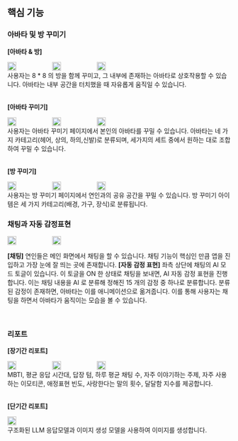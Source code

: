 
## 핵심 기능

### 아바타 및 방 꾸미기

**[아바타 & 방]**
<div style="display: flex;">
  <img style="width: 20%" src="https://github.com/user-attachments/assets/a93bf1ff-f9ed-4629-85c5-4508c46785b3">
  <img style="width: 20%" src="https://github.com/user-attachments/assets/2b6b81ce-8065-400d-8d6c-923028431e01">
  <img style="width: 20%" src="https://github.com/user-attachments/assets/f0e17036-5587-4dae-b09f-682c67e02d18">
</div>
사용자는 8 * 8 의 방을 함께 꾸미고, 그 내부에 존재하는 아바타로 상호작용할 수 있습니다.
아바타는 내부 공간을 터치했을 때 자유롭게 움직일 수 있습니다.

<br>
<br>

**[아바타 꾸미기]**
<div style="display: flex;">
  <img style="width: 20%" src="https://github.com/user-attachments/assets/9c266146-f4b2-4976-a223-28acc3e056c5">
  <img style="width: 20%" src="https://github.com/user-attachments/assets/4ebf5c2c-6f31-4198-958f-c912d5123621">
  <img style="width: 20%" src="https://github.com/user-attachments/assets/6c23aecd-b864-4cb9-bf92-58322af60e61">
</div>
사용자는 아바타 꾸미기 페이지에서 본인의 아바타를 꾸밀 수 있습니다.
아바타는 네 가지 카테고리(헤어, 상의, 하의,신발)로 분류되며, 세가지의 세트 중에서 원하는 대로 조합하여 꾸밀 수 있습니다.

<br>
<br>

**[방 꾸미기]**
<div style="display: flex;">
  <img style="width: 20%" src="https://github.com/user-attachments/assets/de29703f-f1bc-41ba-81fc-9aa4328cf1f5">
  <img style="width: 20%" src="https://github.com/user-attachments/assets/68ebde5e-2f8f-4b08-b335-5c9aa4cf2876">
  <img style="width: 20%" src="https://github.com/user-attachments/assets/0796e1a1-12f1-45e1-af4c-d3a9288d46b5">
</div>
사용자는 방 꾸미기 페이지에서 연인과의 공유 공간을 꾸밀 수 있습니다.
방 꾸미기 아이템은 세 가지 카테고리(배경, 가구, 장식)로 분류됩니다.

<br>

### 채팅과 자동 감정표현
<div style="display: flex;">
  <img style="width: 20%" src="https://github.com/user-attachments/assets/b1849c65-3ddc-4064-9b66-d6667dbc7ebe">
  <img style="width: 20%" src="https://github.com/user-attachments/assets/8c94ba30-35b0-41a1-abd7-2ade00ddb5d2">
</div>

**[채팅]**
연인들은 메인 화면에서 채팅을 할 수 있습니다. 채팅 기능이 핵심인 만큼 앱을 진입하고 가장 눈에 잘 띄는 곳에 존재합니다.
**[자동 감정 표현]**
좌측 상단에 채팅의 AI 모드 토글이 있습니다. 이 토글을 ON 한 상태로 채팅을 보내면, AI 자동 감정 표현을 진행합니다. 이는 채팅 내용을 AI 로 분류해 정해진 15 개의 감정 중 하나로 분류합니다. 분류된 감정이 존재하면, 아바타는 이를 애니메이션으로 옮겨줍니다. 이를 통해 사용자는 채팅을 하면서 아바타가 움직이는 모습을 볼 수 있습니다.

<br>

### 리포트
**[장기간 리포트]**
<div style="display: flex;">
  <img style="width: 20%" src="https://github.com/user-attachments/assets/9c3cb73b-d7d0-415d-9d5b-5adf6c107413">
  <img style="width: 20%" src="https://github.com/user-attachments/assets/bcfb3a4d-e33e-4a51-be7b-fda23e910b92">
  <img style="width: 20%" src="https://github.com/user-attachments/assets/bdcc134c-281f-4ebc-b8ea-ef79b2045482">
</div>
MBTI, 평균 응답 시간대, 답장 텀, 하루 평균 채팅 수, 자주 이야기하는 주제, 자주 사용하는 이모티콘, 애정표현 빈도, 사랑한다는 말의 횟수, 달달함 지수를 제공합니다.

<br>
<br>

**[단기간 리포트]**
<div style="display: flex;">
  <img style="width: 20%" src="https://github.com/user-attachments/assets/e330c357-db25-40c4-8841-ce2f050a0518">
</div>
구조화된 LLM 응답모델과 이미지 생성 모델을 사용하여 이미지를 생성합니다.
